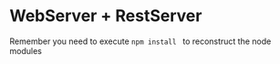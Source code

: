 # WebServer + RestServer

Remember you need to execute ```npm install ``` to reconstruct the node modules  